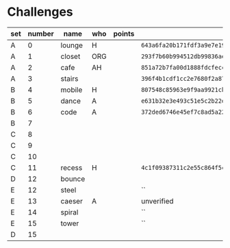 # Challenges

|set|number| name    | who | points |   hash  |
|---|------|---------|-----|--------|---------|
| A |  0   | lounge  | H   |        | `643a6fa20b171fdf3a9e7e1975ce62892fde9cecf2056a73d85fa2d0802d3000` |
| A |  1   | closet  | ORG |        | `293f7b60b994512db99836ae7d5bab88b2d0089f90fcf6d51b95b374200dc20f` |
| A |  2   | cafe    |  AH |        | `851a72b7fa00d1888fdcfecc5ccf5359c45b2003e2b5350e92798507c82f09a1` |
| A |  3   | stairs  |     |        | `396f4b1cdf1cc2e7680f2a8716a18c887cd489e12232e75b6810e9d5e91426c7` |
| B |  4   | mobile  |  H  |        | `807548c85963e9f9aa9921cb344997ccfe57ba91cd00f13122c2f15e5b3a70d1` |
| B |  5   | dance   |  A  |        | `e631b32e3e493c51e5c2b22d1486d401c76ac83e3910566924bcc51b2157c837` |
| B |  6   | code    |  A  |        |  `372ded6746e45ef7c8ad5a22c5738a4b5aa982da66bc8a426aa1cca830d05af3` |
| B |  7   |         |     |        |   |
| C |  8   |         |     |        |   |
| C |  9   |         |     |        |   |
| C |  10  |         |     |        |   |
| C |  11  | recess  |  H  |        |  `4c1f09387311c2e55c864f5ce02b08aa93104269144e44fc2aa5a171735dfab2` |
| D |  12  | bounce  |     |        |   |
| E |  12  | steel   |     |        | `` |
| E |  13  | caeser  |  A  |        | unverified |
| E |  14  | spiral  |     |        | `` |
| E |  15  | tower   |     |        | `` |
| D |  15  |         |     |        |   |
